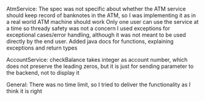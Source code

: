 
AtmService:
The spec was not specific about whether the ATM service should keep record of banknotes in the ATM, so I was implementing it as in a real world ATM machine should work
Only one user can use the service at a time so thready safety was not a concern
I used exceptions for exceptional cases/error handling, although it was not meant to be used directly by the end user.
Added java docs for functions, explaining exceptions and return types

AccountService:
checkBalance takes integer as account number, which does not preserve the leading zeros, but it is just for sending parameter to the backend, not to display it


General:
There was no time limit, so I tried to deliver the functionality as I think it is right
